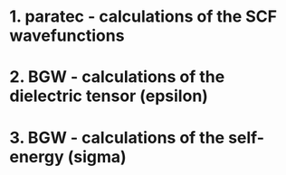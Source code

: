 
# 1. paratec - calculations of the SCF wavefunctions

# 2. BGW - calculations of the dielectric tensor (epsilon)

# 3. BGW - calculations of the self-energy (sigma)

